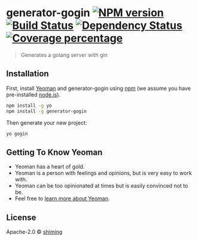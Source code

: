 # generator-gogin [![NPM version][npm-image]][npm-url] [![Build Status][travis-image]][travis-url] [![Dependency Status][daviddm-image]][daviddm-url] [![Coverage percentage][coveralls-image]][coveralls-url]
> Generates a golang server with gin

## Installation

First, install [Yeoman](http://yeoman.io) and generator-gogin using [npm](https://www.npmjs.com/) (we assume you have pre-installed [node.js](https://nodejs.org/)).

```bash
npm install -g yo
npm install -g generator-gogin
```

Then generate your new project:

```bash
yo gogin
```

## Getting To Know Yeoman

 * Yeoman has a heart of gold.
 * Yeoman is a person with feelings and opinions, but is very easy to work with.
 * Yeoman can be too opinionated at times but is easily convinced not to be.
 * Feel free to [learn more about Yeoman](http://yeoman.io/).

## License

Apache-2.0 © [shiming](https://github.com/huahuayu)


[npm-image]: https://badge.fury.io/js/generator-gogin.svg
[npm-url]: https://npmjs.org/package/generator-gogin
[travis-image]: https://travis-ci.org/huahuayu/generator-gogin.svg?branch=master
[travis-url]: https://travis-ci.org/huahuayu/generator-gogin
[daviddm-image]: https://david-dm.org/huahuayu/generator-gogin.svg?theme=shields.io
[daviddm-url]: https://david-dm.org/huahuayu/generator-gogin
[coveralls-image]: https://coveralls.io/repos/huahuayu/generator-gogin/badge.svg
[coveralls-url]: https://coveralls.io/r/huahuayu/generator-gogin
